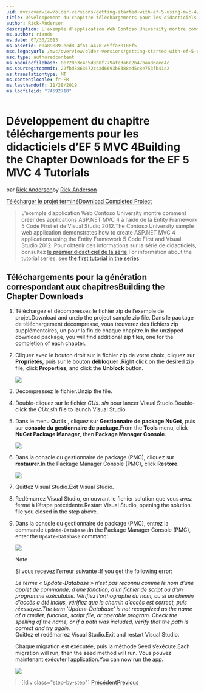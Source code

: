 ```yaml
---
uid: mvc/overview/older-versions/getting-started-with-ef-5-using-mvc-4/building-the-ef5-mvc4-chapter-downloads
title: Développement du chapitre téléchargements pour les didacticiels d’EF 5 MVC 4 | Microsoft Docs
author: Rick-Anderson
description: L’exemple d’application Web Contoso University montre comment créer des applications ASP.NET MVC 4 à l’aide de la Entity Framework 5 Code First et Visual Studio...
ms.author: riande
ms.date: 07/30/2013
ms.assetid: d0a89089-eed8-4f61-a478-c5ffa30186f5
msc.legacyurl: /mvc/overview/older-versions/getting-started-with-ef-5-using-mvc-4/building-the-ef5-mvc4-chapter-downloads
msc.type: authoredcontent
ms.openlocfilehash: 0e720b3e4c5d3b8f779afe3a6e2b47baa86eec4c
ms.sourcegitcommit: 22fbd8863672c4ad6693b8388ad5c8e753fb41a2
ms.translationtype: MT
ms.contentlocale: fr-FR
ms.lasthandoff: 11/28/2019
ms.locfileid: "74592710"
---
```

# <a name="building-the-chapter-downloads-for-the-ef-5-mvc-4-tutorials"></a><span data-ttu-id="e6919-103">Développement du chapitre téléchargements pour les didacticiels d’EF 5 MVC 4</span><span class="sxs-lookup"><span data-stu-id="e6919-103">Building the Chapter Downloads for the EF 5 MVC 4 Tutorials</span></span>

<span data-ttu-id="e6919-104">par [Rick Anderson]((https://twitter.com/RickAndMSFT))</span><span class="sxs-lookup"><span data-stu-id="e6919-104">by [Rick Anderson]((https://twitter.com/RickAndMSFT))</span></span>

[<span data-ttu-id="e6919-105">Télécharger le projet terminé</span><span class="sxs-lookup"><span data-stu-id="e6919-105">Download Completed Project</span></span>](https://code.msdn.microsoft.com/Getting-Started-with-dd0e2ed8)

> <span data-ttu-id="e6919-106">L’exemple d’application Web Contoso University montre comment créer des applications ASP.NET MVC 4 à l’aide de la Entity Framework 5 Code First et de Visual Studio 2012.</span><span class="sxs-lookup"><span data-stu-id="e6919-106">The Contoso University sample web application demonstrates how to create ASP.NET MVC 4 applications using the Entity Framework 5 Code First and Visual Studio 2012.</span></span> <span data-ttu-id="e6919-107">Pour obtenir des informations sur la série de didacticiels, consultez [le premier didacticiel de la série](creating-an-entity-framework-data-model-for-an-asp-net-mvc-application.md).</span><span class="sxs-lookup"><span data-stu-id="e6919-107">For information about the tutorial series, see [the first tutorial in the series](creating-an-entity-framework-data-model-for-an-asp-net-mvc-application.md).</span></span>

## <a name="building-the-chapter-downloads"></a><span data-ttu-id="e6919-108">Téléchargements pour la génération correspondant aux chapitres</span><span class="sxs-lookup"><span data-stu-id="e6919-108">Building the Chapter Downloads</span></span>

1. <span data-ttu-id="e6919-109">Téléchargez et décompressez le fichier zip de l’exemple de projet.</span><span class="sxs-lookup"><span data-stu-id="e6919-109">Download and unzip the  project sample zip file.</span></span> <span data-ttu-id="e6919-110">Dans le package de téléchargement décompressé, vous trouverez des fichiers zip supplémentaires, un pour la fin de chaque chapitre.</span><span class="sxs-lookup"><span data-stu-id="e6919-110">In the unzipped download package, you will find additional zip files, one for the completion of each chapter.</span></span>
2. <span data-ttu-id="e6919-111">Cliquez avec le bouton droit sur le fichier zip de votre choix, cliquez sur **Propriétés**, puis sur le bouton **débloquer** .</span><span class="sxs-lookup"><span data-stu-id="e6919-111">Right click on the desired zip file, click **Properties**, and click the **Unblock** button.</span></span>  
  
    ![](building-the-ef5-mvc4-chapter-downloads/_static/image1.png)
3. <span data-ttu-id="e6919-112">Décompressez le fichier.</span><span class="sxs-lookup"><span data-stu-id="e6919-112">Unzip the file.</span></span>
4. <span data-ttu-id="e6919-113">Double-cliquez sur le fichier *CUx. sln* pour lancer Visual Studio.</span><span class="sxs-lookup"><span data-stu-id="e6919-113">Double-click the *CUx.sln* file to launch Visual Studio.</span></span>
5. <span data-ttu-id="e6919-114">Dans le menu **Outils** , cliquez sur **Gestionnaire de package NuGet**, puis sur **console du gestionnaire de package**.</span><span class="sxs-lookup"><span data-stu-id="e6919-114">From the **Tools** menu, click **NuGet Package Manager**, then **Package Manager Console**.</span></span>  
  
    ![](building-the-ef5-mvc4-chapter-downloads/_static/image2.png)
6. <span data-ttu-id="e6919-115">Dans la console du gestionnaire de package (PMC), cliquez sur **restaurer**.</span><span class="sxs-lookup"><span data-stu-id="e6919-115">In the Package Manager Console (PMC), click **Restore**.</span></span>  
  
    ![](building-the-ef5-mvc4-chapter-downloads/_static/image3.png)
7. <span data-ttu-id="e6919-116">Quittez Visual Studio.</span><span class="sxs-lookup"><span data-stu-id="e6919-116">Exit Visual Studio.</span></span>
8. <span data-ttu-id="e6919-117">Redémarrez Visual Studio, en ouvrant le fichier solution que vous avez fermé à l’étape précédente.</span><span class="sxs-lookup"><span data-stu-id="e6919-117">Restart Visual Studio, opening the solution file you closed in the step above.</span></span>
9. <span data-ttu-id="e6919-118">Dans la console du gestionnaire de package (PMC), entrez la commande `Update-Database` :</span><span class="sxs-lookup"><span data-stu-id="e6919-118">In the Package Manager Console (PMC), enter the `Update-Database` command:</span></span>  
  
    ![](building-the-ef5-mvc4-chapter-downloads/_static/image4.png)  

    > [!NOTE]
    > <span data-ttu-id="e6919-119">Si vous recevez l’erreur suivante :</span><span class="sxs-lookup"><span data-stu-id="e6919-119">If you get the following error:</span></span>  
    >   
    >  <span data-ttu-id="e6919-120">*Le terme « Update-Database » n’est pas reconnu comme le nom d’une applet de commande, d’une fonction, d’un fichier de script ou d’un programme exécutable. Vérifiez l’orthographe du nom, ou si un chemin d’accès a été inclus, vérifiez que le chemin d’accès est correct, puis réessayez.*</span><span class="sxs-lookup"><span data-stu-id="e6919-120">*The term 'Update-Database' is not recognized as the name of a cmdlet, function, script file, or operable program. Check the spelling of the name, or if a path was included, verify that the path is correct and try again.*</span></span>  
    > <span data-ttu-id="e6919-121">Quittez et redémarrez Visual Studio.</span><span class="sxs-lookup"><span data-stu-id="e6919-121">Exit and restart Visual Studio.</span></span>

    <span data-ttu-id="e6919-122">Chaque migration est exécutée, puis la méthode Seed s’exécute.</span><span class="sxs-lookup"><span data-stu-id="e6919-122">Each migration will run, then the seed method will run.</span></span> <span data-ttu-id="e6919-123">Vous pouvez maintenant exécuter l’application.</span><span class="sxs-lookup"><span data-stu-id="e6919-123">You can now run the app.</span></span>

    ![](building-the-ef5-mvc4-chapter-downloads/_static/image5.png)

> [!div class="step-by-step"]
> [<span data-ttu-id="e6919-124">Précédent</span><span class="sxs-lookup"><span data-stu-id="e6919-124">Previous</span></span>](advanced-entity-framework-scenarios-for-an-mvc-web-application.md)
